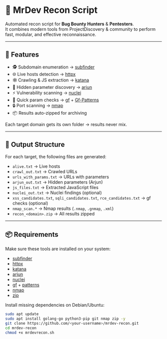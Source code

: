 # 🔎 MrDev Recon Script  

Automated recon script for **Bug Bounty Hunters** & **Pentesters**.  
It combines modern tools from ProjectDiscovery & community to perform fast, modular, and effective reconnaissance.  

---

## 🚀 Features
- 🕵️ Subdomain enumeration → [subfinder](https://github.com/projectdiscovery/subfinder)  
- 🌐 Live hosts detection → [httpx](https://github.com/projectdiscovery/httpx)  
- 🕸️ Crawling & JS extraction → [katana](https://github.com/projectdiscovery/katana)  
- 🔑 Hidden parameter discovery → [arjun](https://github.com/s0md3v/Arjun)  
- ⚡ Vulnerability scanning → [nuclei](https://github.com/projectdiscovery/nuclei)  
- 🎯 Quick param checks → [gf](https://github.com/tomnomnom/gf) + [Gf-Patterns](https://github.com/1ndianl33t/Gf-Patterns)  
- 🔒 Port scanning → [nmap](https://nmap.org/)  
- 📦 Results auto-zipped for archiving  

Each target domain gets its own folder → results never mix.  

---

## 📂 Output Structure
For each target, the following files are generated:

- `alive.txt` → Live hosts  
- `crawl_out.txt` → Crawled URLs  
- `urls_with_params.txt` → URLs with parameters  
- `arjun_out.txt` → Hidden parameters (Arjun)  
- `js_files.txt` → Extracted JavaScript files  
- `nuclei_out.txt` → Nuclei findings (optional)  
- `xss_candidates.txt`, `sqli_candidates.txt`, `rce_candidates.txt` → gf checks (optional)  
- `nmap_scan.*` → Nmap results (`.nmap`, `.gnmap`, `.xml`)  
- `recon_<domain>.zip` → All results zipped  

---

## 📦 Requirements
Make sure these tools are installed on your system:

- [subfinder](https://github.com/projectdiscovery/subfinder)  
- [httpx](https://github.com/projectdiscovery/httpx)  
- [katana](https://github.com/projectdiscovery/katana)  
- [arjun](https://github.com/s0md3v/Arjun)  
- [nuclei](https://github.com/projectdiscovery/nuclei)  
- [gf](https://github.com/tomnomnom/gf) + [patterns](https://github.com/1ndianl33t/Gf-Patterns)  
- [nmap](https://nmap.org/)  
- [zip](https://linux.die.net/man/1/zip)  

Install missing dependencies on Debian/Ubuntu:
```bash
sudo apt update
sudo apt install golang-go python3-pip git nmap zip -y
git clone https://github.com/<your-username>/mrdev-recon.git
cd mrdev-recon
chmod +x mrdevrecon.sh

